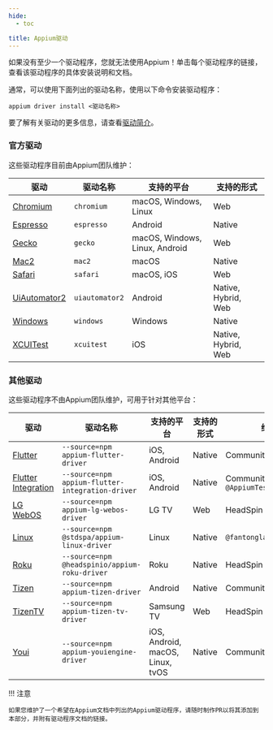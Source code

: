```yaml
---
hide:
  - toc

title: Appium驱动
---
```


如果没有至少一个驱动程序，您就无法使用Appium！单击每个驱动程序的链接，查看该驱动程序的具体安装说明和文档。

通常，可以使用下面列出的驱动名称，使用以下命令安装驱动程序：
```
appium driver install <驱动名称>
```

要了解有关驱动的更多信息，请查看[驱动简介](../intro/drivers.md)。

### 官方驱动

这些驱动程序目前由Appium团队维护：

|驱动|驱动名称|支持的平台|支持的形式|
|--|--|--|--|
|[Chromium](https://github.com/appium/appium-chromium-driver)|`chromium`|macOS, Windows, Linux|Web|
|[Espresso](https://github.com/appium/appium-espresso-driver)|`espresso`|Android|Native|
|[Gecko](https://github.com/appium/appium-geckodriver)|`gecko`|macOS, Windows, Linux, Android|Web|
|[Mac2](https://github.com/appium/appium-mac2-driver)|`mac2`|macOS|Native|
|[Safari](https://github.com/appium/appium-safari-driver)|`safari`|macOS, iOS|Web|
|[UiAutomator2](https://github.com/appium/appium-uiautomator2-driver)|`uiautomator2`|Android|Native, Hybrid, Web|
|[Windows](https://github.com/appium/appium-windows-driver)|`windows`|Windows|Native|
|[XCUITest](https://github.com/appium/appium-xcuitest-driver)|`xcuitest`|iOS|Native, Hybrid, Web|

### 其他驱动

这些驱动程序不由Appium团队维护，可用于针对其他平台：

|驱动|驱动名称|支持的平台|支持的形式|维护者|
|--|--|--|--|--|
|[Flutter](https://github.com/appium/appium-flutter-driver)|`--source=npm appium-flutter-driver`|iOS, Android|Native|Community|
|[Flutter Integration](https://github.com/AppiumTestDistribution/appium-flutter-integration-driver)|`--source=npm appium-flutter-integration-driver`|iOS, Android|Native|Community / `@AppiumTestDistribution`|
|[LG WebOS](https://github.com/headspinio/appium-lg-webos-driver)|`--source=npm appium-lg-webos-driver`|LG TV|Web|HeadSpin|
|[Linux](https://github.com/fantonglang/appium-linux-driver)|`--source=npm @stdspa/appium-linux-driver`|Linux|Native|`@fantonglang`|
|[Roku](https://github.com/headspinio/appium-roku-driver)|`--source=npm @headspinio/appium-roku-driver`|Roku|Native|HeadSpin|
|[Tizen](https://github.com/Samsung/appium-tizen-driver)|`--source=npm appium-tizen-driver`|Android|Native|Community / Samsung|
|[TizenTV](https://github.com/headspinio/appium-tizen-tv-driver)|`--source=npm appium-tizen-tv-driver`|Samsung TV|Web|HeadSpin|
|[Youi](https://github.com/YOU-i-Labs/appium-youiengine-driver)|`--source=npm appium-youiengine-driver`|iOS, Android, macOS, Linux, tvOS|Native|Community / You.i|

!!! 注意

    如果您维护了一个希望在Appium文档中列出的Appium驱动程序，请随时制作PR以将其添加到本部分，并附有驱动程序文档的链接。
